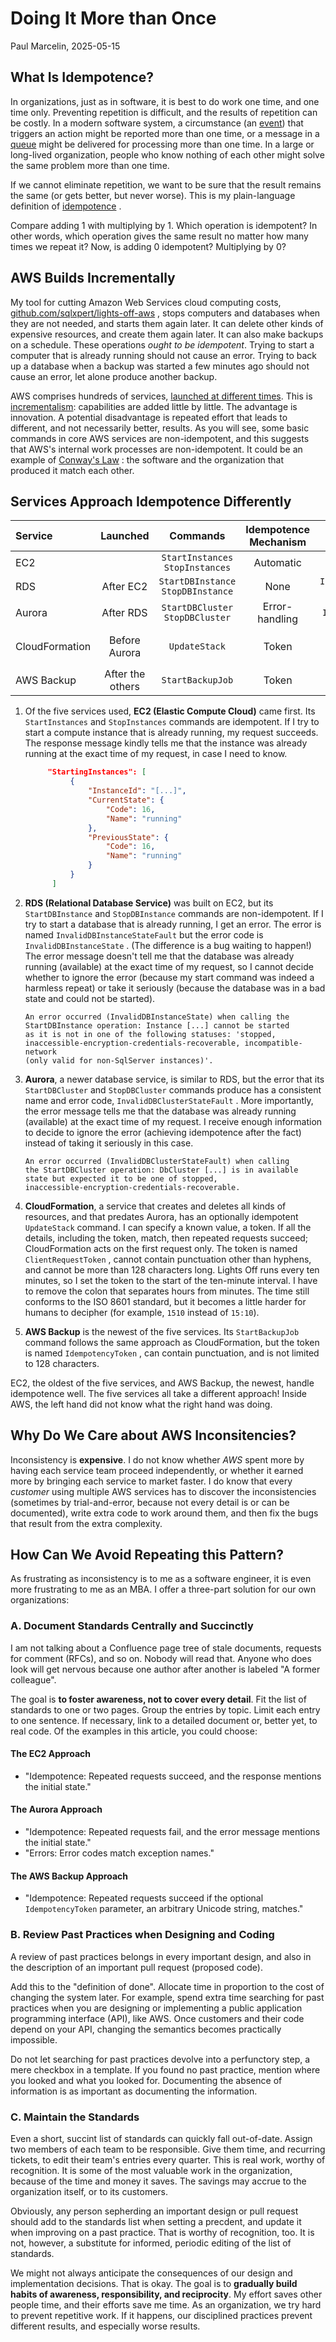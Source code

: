 # Doing It More than Once

Paul Marcelin, 2025-05-15

## What Is Idempotence?

In organizations, just as in software, it is best to do work one time, and one time only.
Preventing repetition is difficult, and the results of repetition can be costly. In a modern software system, a circumstance (an [event](https://aws.amazon.com/event-driven-architecture/)) that triggers an action might be reported more than one time, or a message in a [queue](https://docs.aws.amazon.com/AWSSimpleQueueService/latest/SQSDeveloperGuide/sqs-queue-types.html) might be delivered for processing more than one time.
In a large or long-lived organization, people who know nothing of each other might solve the same problem more than one time.

If we cannot eliminate repetition, we want to be sure that the result remains the same (or gets better, but never worse). This is my plain-language definition of [idempotence](https://en.wikipedia.org/wiki/Idempotence) .

Compare adding 1 with multiplying by 1. Which operation is idempotent? In other words, which operation gives the same result no matter how many times we repeat it? Now, is adding 0 idempotent? Multiplying by 0?

## AWS Builds Incrementally

My tool for cutting Amazon Web Services cloud computing costs, [github.com/sqlxpert/lights-off-aws](https://github.com/sqlxpert/lights-off-aws#lights-off) , stops computers and databases when they are not needed, and starts them again later. It can delete other kinds of expensive resources, and create them again later. It can also make backups on a schedule.
These operations _ought to be idempotent_. Trying to start a computer that is already running should not cause an error. Trying to back up a database when a backup was started a few minutes ago should not cause an error, let alone produce another backup.

AWS comprises hundreds of services, [launched at different times](https://en.m.wikipedia.org/wiki/Timeline_of_Amazon_Web_Services). This is [incrementalism](https://en.wikipedia.org/wiki/Incrementalism): capabilities are added little by little. The advantage is innovation. A potential disadvantage is repeated effort that leads to different, and not necessarily better, results. As you will see, some basic commands in core AWS services are non-idempotent, and this suggests that AWS's internal work processes are non-idempotent. It could be an example of [Conway's Law](https://en.m.wikipedia.org/wiki/Conway%27s_law) : the software and the organization that produced it match each other.

## Services Approach Idempotence Differently

|Service|Launched|Commands|Idempotence<br/>Mechanism|Error Name,<br/>Code (if different)|Token Name,<br/>Rules (if any)|
|:---|:---:|:---:|:---:|:---:|:---:|
|EC2||`StartInstances`<br/>`StopInstances`|Automatic|||
|RDS|After EC2|`StartDBInstance`<br/>`StopDBInstance`|None|`InvalidDBInstanceStateFault`<br/>`InvalidDBInstanceState`||
|Aurora|After RDS| `StartDBCluster`<br/>`StopDBCluster`|Error-handling|`InvalidDBClusterStateFault`||
|CloudFormation|Before Aurora|`UpdateStack`|Token||`ClientRequestToken`<br/>&le;128 letters, numbers, hyphens|
|AWS Backup|After the others|`StartBackupJob`|Token||`IdempotencyToken`|

 1. Of the five services used, **EC2 (Elastic Compute Cloud)** came first. Its `StartInstances` and `StopInstances` commands are idempotent. If I try to start a compute instance that is already running, my request succeeds. The response message kindly tells me that the instance was already running at the exact time of my request, in case I need to know.

    ```json
         "StartingInstances": [
              {
                  "InstanceId": "[...]",
                  "CurrentState": {
                      "Code": 16,
                      "Name": "running"
                  },
                  "PreviousState": {
                      "Code": 16,
                      "Name": "running"
                  }
              }
          ]
    ```

 2. **RDS (Relational Database Service)** was built on EC2, but its `StartDBInstance` and `StopDBInstance` commands are non-idempotent. If I try to start a database that is already running, I get an error. The error is named `InvalidDBInstanceStateFault` but the error code is `InvalidDBInstanceState` . (The difference is a bug waiting to happen!) The error message doesn't tell me that the database was already running (available) at the exact time of my request, so I cannot decide whether to ignore the error (because my start command was indeed a harmless repeat) or take it seriously (because the database was in a bad state and could not be started).

    ```text
    An error occurred (InvalidDBInstanceState) when calling the
    StartDBInstance operation: Instance [...] cannot be started
    as it is not in one of the following statuses: 'stopped, 
    inaccessible-encryption-credentials-recoverable, incompatible-network
    (only valid for non-SqlServer instances)'.
    ```

 3. **Aurora**, a newer database service, is similar to RDS, but the error that its `StartDBCluster` and `StopDBCluster` commands produce has a consistent name and error code, `InvalidDBClusterStateFault` . More importantly, the error message tells me that the database was already running (available) at the exact time of my request. I receive enough information to decide to ignore the error (achieving idempotence after the fact) instead of taking it seriously in this case.

    ```text
    An error occurred (InvalidDBClusterStateFault) when calling
    the StartDBCluster operation: DbCluster [...] is in available
    state but expected it to be one of stopped,
    inaccessible-encryption-credentials-recoverable.
    ```

 4. **CloudFormation**, a service that creates and deletes all kinds of resources, and that predates Aurora, has an  optionally idempotent `UpdateStack` command. I can specify a known value, a token. If all the details, including the token, match, then repeated requests succeed; CloudFormation acts on the first request only. The token is named `ClientRequestToken` , cannot contain punctuation other than hyphens, and cannot be more than 128 characters long. Lights Off runs every ten minutes, so I set the token to the start of the ten-minute interval. I have to remove the colon that separates hours from minutes. The time still conforms to the ISO 8601 standard, but it becomes a little harder for humans to decipher (for example, `1510` instead of `15:10`).

 5. **AWS Backup** is the newest of the five services. Its `StartBackupJob` command follows the same approach as CloudFormation, but the token is named `IdempotencyToken` , can contain punctuation, and is not limited to 128 characters.

EC2, the oldest of the five services, and AWS Backup, the newest, handle idempotence well. The five services all take a different approach! Inside AWS, the left hand did not know what the right hand was doing.

## Why Do We Care about AWS Inconsitencies?

Inconsistency is **expensive**.
I do not know whether _AWS_ spent more by having each service team proceed independently, or whether it earned more by bringing each service to market faster.
I do know that every _customer_ using multiple AWS services has to discover the inconsistencies (sometimes by trial-and-error, because not every detail is or can be documented), write extra code to work around them, and then fix the bugs that result from the extra complexity.

## How Can We Avoid Repeating this Pattern?

As frustrating as inconsistency is to me as a software engineer, it is even more frustrating to me as an MBA. I offer a three-part solution for our own organizations: 

### A. Document Standards Centrally and Succinctly

I am not talking about a Confluence page tree of stale documents, requests for comment (RFCs), and so on. Nobody will read that. Anyone who does look will get nervous because one author after another is labeled "A former colleague".

The goal is **to foster awareness, not to cover every detail**. Fit the list of standards to one or two pages. Group the entries by topic. Limit each entry to one sentence. If necessary, link to a detailed document or, better yet, to real code. Of the examples in this article, you could choose:

#### The EC2 Approach

* "Idempotence: Repeated requests succeed, and the response mentions the initial state."

#### The Aurora Approach

* "Idempotence: Repeated requests fail, and the error message mentions the initial state."
* "Errors: Error codes match exception names."

#### The AWS Backup Approach

* "Idempotence: Repeated requests succeed if the optional `IdempotencyToken` parameter, an arbitrary Unicode string, matches."

### B. Review Past Practices when Designing and Coding

A review of past practices belongs in every important design, and also in the description of an important pull request (proposed code).

Add this to the "definition of done". Allocate time in proportion to the cost of changing the system later. For example, spend extra time searching for past practices when you are designing or implementing a public application programming interface (API), like AWS. Once customers and their code depend on your API, changing the semantics becomes practically impossible.

Do not let searching for past practices devolve into a perfunctory step, a mere checkbox in a template. If you found no past practice, mention where you looked and what you looked for. Documenting the absence of information is as important as documenting the information.

### C. Maintain the Standards

Even a short, succint list of standards can quickly fall out-of-date. Assign two members of each team to be responsible. Give them time, and recurring tickets, to edit their team's entries every quarter.  This is real work, worthy of recognition. It is some of the most valuable work in the organization, because of the time and money it saves. The savings may accrue to the organization itself, or to its customers.

Obviously, any person sepherding an important design or pull request should add to the standards list when setting a precdent, and update it when improving on a past practice. That is worthy of recognition, too. It is not, however, a substitute for informed, periodic editing of the list of standards.

We might not always anticipate the consequences of our design and implementation decisions. That is okay. The goal is to **gradually build habits of awareness, responsibility, and reciprocity**. My effort saves other people time, and their efforts save me time. As an organization, we try hard to prevent repetitive work. If it happens, our disciplined practices prevent different results, and especially worse results.
